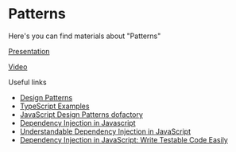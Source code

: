 # Patterns

Here's you can find materials about "Patterns"

[Presentation](https://solvdportal.sharepoint.com/:p:/s/GoogleDriveSolvdLABA/EQsQc_NBgKZKuUXG34XoW14Bq_MIDKTK7fS6ytX8PQvDzQ?e=vX7pHi)

[Video](https://teams.microsoft.com/l/meetingrecap?driveId=b%21fu09rKVbAkanFRzm-tf8OCSUMJvEDuxEtpYUx6qyIQc-AEKVh3x5SojtBIKDO9qU&driveItemId=01ZKRGP5GUUSXL3LFZEFAKZMREILAVOAZI&sitePath=https%3A%2F%2Fsolvdportal-my.sharepoint.com%2F%3Av%3A%2Fg%2Fpersonal%2Flaba_solvd_com%2FEdSkrr2suSFArLIkQsFXAygB2aSv-6-uEfJw9vd1UMvYEw&fileUrl=https%3A%2F%2Fsolvdportal-my.sharepoint.com%2F%3Av%3A%2Fg%2Fpersonal%2Flaba_solvd_com%2FEdSkrr2suSFArLIkQsFXAygB2aSv-6-uEfJw9vd1UMvYEw&iCalUid=040000008200E00074C5B7101A82E00807E905020FFB87238B9ADB01000000000000000010000000BC416EEEA0543F418E45AA17A451285A&masterICalUid=040000008200E00074C5B7101A82E008000000000FFB87238B9ADB01000000000000000010000000BC416EEEA0543F418E45AA17A451285A&threadId=19%3Ameeting_MzQ1YzllNmItMjQ1My00MDJiLWFkNjktYzBmY2U4NGM1ZTNj%40thread.v2&organizerId=9894d351-68d8-42d0-95d8-aa5f16e30e40&tenantId=5fd90985-f406-47a0-9043-89ffdca38307&callId=a414e9bb-c630-43e9-a2d3-01bd9225fa54&threadType=Meeting&meetingType=Recurring&subType=RecapSharingLink_RecapChiclet)

Useful links

- [Design Patterns](https://refactoring.guru/design-patterns)
- [TypeScript Examples](https://github.com/RefactoringGuru/design-patterns-typescript/tree/main/src)
- [JavaScript Design Patterns dofactory](https://www.dofactory.com/javascript/design-patterns)
- [Dependency Injection in Javascript](https://medium.com/geekculture/dependency-injection-in-javascript-2d2e4ad9df49)
- [Understandable Dependency Injection in JavaScript](https://betterprogramming.pub/understandable-dependency-injection-in-javascript-fab97062c34c)
- [Dependency Injection in JavaScript: Write Testable Code Easily](https://blog.appsignal.com/2022/02/16/dependency-injection-in-javascript-write-testable-code-easily.html)
